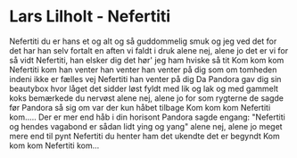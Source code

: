# Lars Lilholt - Nefertiti


Nefertiti du er hans et og alt
og så guddommelig smuk
og jeg ved det for det har han selv fortalt
en aften vi faldt i druk
alene nej, alene jo
det er vi for så vidt
Nefertiti, han elsker dig
det hør' jeg ham hviske så tit
Kom kom kom Nefertiti kom
han venter han venter han venter på dig
som om tomheden indeni ikke er fælles vej
Nefertiti han venter på dig
Da Pandora gav dig sin beautybox
hvor låget det sidder løst
fyldt med lik og lak og med gammelt koks
bemærkede du nervøst
alene nej, alene jo
for som rygterne de sagde
før Pandora så sig om
var der kun håbet tilbage
Kom kom kom Nefertiti kom.....
Der er mer end håb i din horisont
Pandora sagde engang:
"Nefertiti og hendes vagabond
er sådan lidt ying og yang"
alene nej, alene jo
meget mere end til pynt
Nefertiti du henter ham
det ukendte det er begyndt
Kom kom kom Nefertiti kom...

